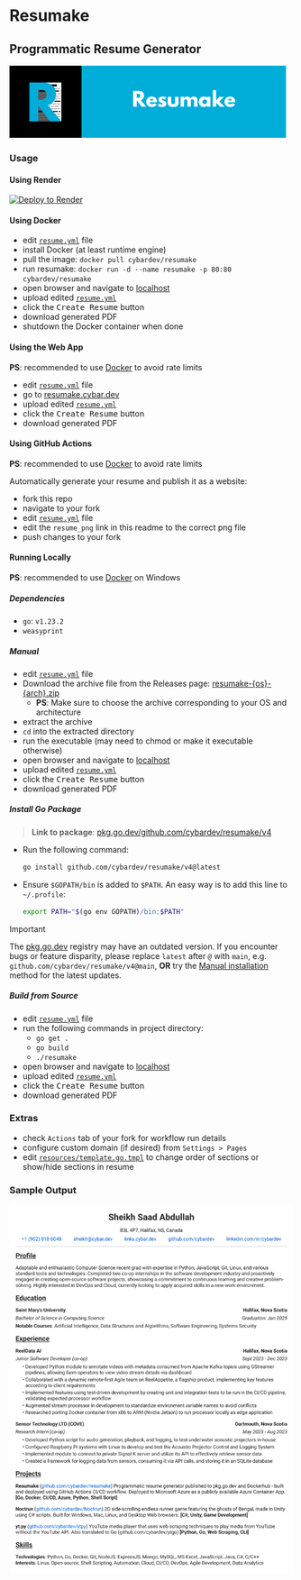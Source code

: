 # Resumake

## Programmatic Resume Generator

<img height="128px" width="128px" src="./resumake.png" alt="resumake logo"><img height="128px" src="./resumake-banner.png" alt="resumake banner">

### Usage

#### Using Render

[![Deploy to Render](https://render.com/images/deploy-to-render-button.svg)](https://render.com/deploy?repo=https://github.com/cybardev/resumake)

#### Using Docker

- edit [`resume.yml`](./resume.yml) file
- install Docker (at least runtime engine)
- pull the image: `docker pull cybardev/resumake`
- run resumake: `docker run -d --name resumake -p 80:80 cybardev/resumake`
- open browser and navigate to [localhost](http://localhost:80)
- upload edited [`resume.yml`](./resume.yml)
- click the <kbd>Create Resume</kbd> button
- download generated PDF
- shutdown the Docker container when done

#### Using the Web App

**PS**: recommended to use [Docker](#using-docker) to avoid rate limits

- edit [`resume.yml`](./resume.yml) file
- go to [resumake.cybar.dev](https://resumake.cybar.dev)
- upload edited [`resume.yml`](./resume.yml)
- click the <kbd>Create Resume</kbd> button
- download generated PDF

#### Using GitHub Actions

**PS**: recommended to use [Docker](#using-docker) to avoid rate limits

Automatically generate your resume and publish it as a website:

- fork this repo
- navigate to your fork
- edit [`resume.yml`](./resume.yml) file
- edit the `resume_png` link in this readme to the correct png file
- push changes to your fork

#### Running Locally

**PS**: recommended to use [Docker](#using-docker) on Windows

##### Dependencies

- `go`: `v1.23.2`
- `weasyprint`

##### Manual

- edit [`resume.yml`](./resume.yml) file
- Download the archive file from the Releases page: [resumake-{os}-{arch}.zip][release]
  - **PS**: Make sure to choose the archive corresponding to your OS and architecture
- extract the archive
- `cd` into the extracted directory
- run the executable (may need to chmod or make it executable otherwise)
- open browser and navigate to [localhost](http://localhost:80)
- upload edited [`resume.yml`](./resume.yml)
- click the <kbd>Create Resume</kbd> button
- download generated PDF

##### Install Go Package

> **Link to package**: [pkg.go.dev/github.com/cybardev/resumake/v4][gopkg]

- Run the following command:

    ```sh
    go install github.com/cybardev/resumake/v4@latest
    ```

- Ensure `$GOPATH/bin` is added to `$PATH`. An easy way is to add this line to `~/.profile`:

    ```sh
    export PATH="$(go env GOPATH)/bin:$PATH"
    ```

> [!IMPORTANT]
> The [pkg.go.dev][gopkg] registry may have an outdated version. If you encounter bugs or feature disparity, please replace `latest` after `@` with `main`, e.g. `github.com/cybardev/resumake/v4@main`, **OR** try the [Manual installation](#manual) method for the latest updates.

##### Build from Source

- edit [`resume.yml`](./resume.yml) file
- run the following commands in project directory:
  - `go get .`
  - `go build`
  - `./resumake`
- open browser and navigate to [localhost](http://localhost:80)
- upload edited [`resume.yml`](./resume.yml)
- click the <kbd>Create Resume</kbd> button
- download generated PDF

### Extras

- check `Actions` tab of your fork for workflow run details
- configure custom domain (if desired) from `Settings > Pages`
- edit [`resources/template.go.tmpl`][template] to change order of sections or show/hide sections in resume

### Sample Output

![resume][resume_png]

<!-- links -->

[template]: ./resources/template.go.tmpl "Resume Template"
[resume_png]: https://raw.githubusercontent.com/cybardev/resumake/main/static/assets/Resume_Sheikh_Saad_Abdullah.png "Resume - Sheikh Saad Abdullah"
[gopkg]: https://pkg.go.dev/github.com/cybardev/resumake/v4
[release]: https://github.com/cybardev/resumake/releases/

